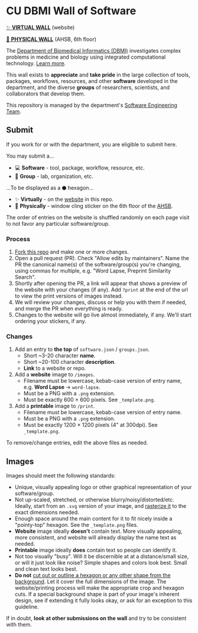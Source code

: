 # CU DBMI Wall of Software

[✨ **VIRTUAL WALL**](https://CU-DBMI.github.io/wall-of-software) (website)

[🏫 **PHYSICAL WALL**](https://maps.app.goo.gl/ZKt1W6Q7QHqAmKkMA) (AHSB, 6th floor)

The [Department of Biomedical Informatics (DBMI)](https://medschool.cuanschutz.edu/dbmi) investigates complex problems in medicine and biology using integrated computational technology. [Learn more](https://medschool.cuanschutz.edu/dbmi/about-us).

This wall exists to **appreciate** and **take pride** in the large collection of tools, packages, workflows, resources, and other **software** developed in the department, and the diverse **groups** of researchers, scientists, and collaborators that develop them.

This repository is managed by the department's [Software Engineering Team](https://cu-dbmi.github.io/set-website/about/).

## Submit

If you work for or with the department, you are eligible to submit here.

You may submit a...

- 💻 **Software** - tool, package, workflow, resource, etc.
- 🥼 **Group** - lab, organization, etc.

...To be displayed as a ⬢ hexagon...

- ✨ **Virtually** - on the [website](https://CU-DBMI.github.io/wall-of-software) in this repo.
- 🏫 **Physically** - window cling sticker on the 6th floor of the [AHSB](https://maps.app.goo.gl/ZKt1W6Q7QHqAmKkMA).

The order of entries on the website is shuffled randomly on each page visit to not favor any particular software/group.

### Process

1. [Fork this repo](https://github.dev/CU-DBMI/wall-of-software) and make one or more changes.
1. Open a pull request (PR).
   Check "Allow edits by maintainers".
   Name the PR the canonical name(s) of the software/group(s) you're changing, using commas for multiple, e.g. "Word Lapse, Preprint Similarity Search".
1. Shortly after opening the PR, a link will appear that shows a preview of the website with your changes (if any).
   Add `?print` at the end of the url to view the print versions of images instead.
1. We will review your changes, discuss or help you with them if needed, and merge the PR when everything is ready.
1. Changes to the website will go live almost immediately, if any.
   We'll start ordering your stickers, if any.

### Changes

1. Add an entry to **the top** of `software.json` / `groups.json`.
   - Short ~3-20 character **name**.
   - Short ~20-100 character **description**.
   - **Link** to a website or repo.
1. Add a **website** image to `/images`.
   - Filename must be lowercase, kebab-case version of entry name, e.g. **Word Lapse** → `word-lapse`.
   - Must be a PNG with a `.png` extension.
   - Must be exactly 600 × 600 pixels.
     See `_template.png`.
1. Add a **printable** image to `/print`.
   - Filename must be lowercase, kebab-case version of entry name.
   - Must be a PNG with a `.png` extension.
   - Must be exactly 1200 × 1200 pixels (4" at 300dpi).
     See `_template.png`.

To remove/change entries, edit the above files as needed.

## Images

Images should meet the following standards:

- Unique, visually appealing logo or other graphical representation of your software/group.
- Not up-scaled, stretched, or otherwise blurry/noisy/distorted/etc.
  Ideally, start from an `.svg` version of your image, and [rasterize it](https://vincerubinetti.github.io/svg-to-png/) to the exact dimensions needed.
- Enough space around the main content for it to fit nicely inside a "pointy-top" hexagon.
  See the `_template.png` files.
- **Website** image ideally **doesn't** contain text.
  More visually appealing, more consistent, and website will already display the name text as needed.
- **Printable** image ideally **does** contain text so people can identify it.
- Not too visually "busy".
  Will it be discernible at at a distance/small size, or will it just look like noise?
  Simple shapes and colors look best.
  Small and clean text looks best.
- **Do not** [cut out or outline a hexagon or any other shape from the background](https://github.com/CU-DBMI/wall-of-software/assets/8326331/71a1bbdf-ec38-457e-85ac-2b8b602b328c).
  Let it cover the full dimensions of the image.
  The website/printing process will make the appropriate crop and hexagon cuts.
  If a special background shape is part of your image's inherent design, see if extending it fully looks okay, or ask for an exception to this guideline.

If in doubt, **look at other submissions on the wall** and try to be consistent with them.
